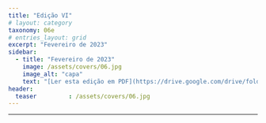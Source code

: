 ```yaml
---
title: "Edição VI"
# layout: category
taxonomy: 06e
# entries_layout: grid
excerpt: "Fevereiro de 2023"
sidebar:
  - title: "Fevereiro de 2023"
    image: /assets/covers/06.jpg
    image_alt: "capa"
    text: "[Ler esta edição em PDF](https://drive.google.com/drive/folders/1VLdTF70nA90paDFgnGAW3SXzm_IGp2ZS)"
header:
  teaser         : /assets/covers/06.jpg
---
```


---